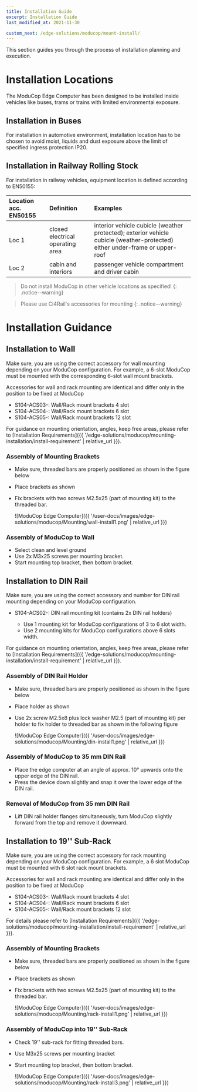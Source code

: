 ```yaml
---
title: Installation Guide
excerpt: Installation Guide
last_modified_at: 2021-11-30

custom_next: /edge-solutions/moducop/mount-install/
---
```



This section guides you through the process of installation planning and execution. 

# Installation Locations
The ModuCop Edge Computer has been designed to be installed inside vehicles like buses, trams or trains with limited environmental exposure. 


## Installation in Buses
For installation in automotive environment, installation location has to be chosen to avoid moist, liquids and dust exposure above the limit of specified ingress protection IP20.

## Installation in Railway Rolling Stock
For installation in railway vehicles, equipment location is defined according to EN50155:

|Location acc. EN50155 |Definition|Examples|
|:--- |:--- |:--- |
|Loc 1 | closed electrical operating area | interior vehicle cubicle (weather protected); exterior vehicle cubicle (weather-protected) either under-frame or upper-roof|
|Loc 2 | cabin and interiors | passenger vehicle compartment and driver cabin | 

> Do not install ModuCop in other vehicle locations as specified!
{: .notice--warning}

> Please use Ci4Rail's accessories for mounting 
{: .notice--warning}


# Installation Guidance

## Installation to Wall
Make sure, you are using the correct accessory for wall mounting depending on your ModuCop configuration. For example, a 6-slot ModuCop must be mounted with the corresponding 6-slot wall mount brackets.  

Accessories for wall and rack mounting are identical and differ only in the position to be fixed at ModuCop
- S104-ACS03-:  Wall/Rack mount brackets 4 slot
- S104-ACS04-:  Wall/Rack mount brackets 6 slot
- S104-ACS05-:  Wall/Rack mount brackets 12 slot

For guidance on mounting orientation, angles, keep free areas, please refer to [Installation Requirements]({{ '/edge-solutions/moducop/mounting-installation/install-requirement' | relative_url }}).

### Assembly of Mounting Brackets

* Make sure, threaded bars are properly positioned as shown in the figure below
* Place brackets as shown
* Fix brackets with two screws M2.5x25 (part of mounting kit) to the threaded bar. 

    ![ModuCop Edge Computer]({{ '/user-docs/images/edge-solutions/moducop/Mounting/wall-install1.png' | relative_url }})

### Assembly of ModuCop to Wall

* Select clean and level ground
* Use 2x M3x25 screws per mounting bracket. 
* Start mounting top bracket, then bottom bracket. 

## Installation to DIN Rail

Make sure, you are using the correct accessory and number for DIN rail mounting depending on your ModuCop configuration. 
- S104-ACS02-:  DIN rail mounting kit (contains 2x DIN rail holders)

    * Use 1 mounting kit for ModuCop configurations of 3 to 6 slot width. 
    * Use 2 mounting kits for ModuCop configurations above 6 slots width. 

For guidance on mounting orientation, angles, keep free areas, please refer to [Installation Requirements]({{ '/edge-solutions/moducop/mounting-installation/install-requirement' | relative_url }}).

### Assembly of DIN Rail Holder

* Make sure, threaded bars are properly positioned as shown in the figure below
* Place holder as shown
* Use 2x screw M2.5x8 plus lock washer M2.5 (part of mounting kit) per holder to fix holder to threaded bar as shown in the following figure

    ![ModuCop Edge Computer]({{ '/user-docs/images/edge-solutions/moducop/Mounting/din-install1.png' | relative_url }})

### Assembly of ModuCop to 35 mm DIN Rail

* Place the edge computer at an angle of approx. 10° upwards onto the upper edge of the DIN rail. 
* Press the device down slightly and snap it over the lower edge of the DIN rail.

### Removal of ModuCop from 35 mm DIN Rail

* Lift DIN rail holder flanges simultaneously, turn ModuCop slightly forward from the top and remove it downward.  

## Installation to 19'' Sub-Rack
Make sure, you are using the correct accessory for rack mounting depending on your ModuCop configuration. For example, a 6 slot ModuCop must be mounted with 6 slot rack mount brackets.  

Accessories for wall and rack mounting are identical and differ only in the position to be fixed at ModuCop
- S104-ACS03-:  Wall/Rack mount brackets 4 slot
- S104-ACS04-:  Wall/Rack mount brackets 6 slot
- S104-ACS05-:  Wall/Rack mount brackets 12 slot

For details please refer to [Installation Requirements]({{ '/edge-solutions/moducop/mounting-installation/install-requirement' | relative_url }}).

### Assembly of Mounting Brackets

* Make sure, threaded bars are properly positioned as shown in the figure below
* Place brackets as shown
* Fix brackets with two screws M2.5x25 (part of mounting kit) to the threaded bar.

    ![ModuCop Edge Computer]({{ '/user-docs/images/edge-solutions/moducop/Mounting/rack-install1.png' | relative_url }})

### Assembly of ModuCop into 19'' Sub-Rack

* Check 19'' sub-rack for fitting threaded bars. 
* Use M3x25 screws per mounting bracket
* Start mounting top bracket, then bottom bracket. 

    ![ModuCop Edge Computer]({{ '/user-docs/images/edge-solutions/moducop/Mounting/rack-install3.png' | relative_url }})



